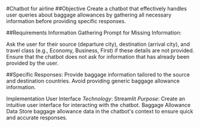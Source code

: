 #Chatbot for airline
##Objective
Create a chatbot that effectively handles user queries about baggage allowances by gathering all necessary information before providing specific responses.

##Requirements
Information Gathering
Prompt for Missing Information:

Ask the user for their source (departure city), destination (arrival city), and travel class (e.g., Economy, Business, First) if these details are not provided.
Ensure that the chatbot does not ask for information that has already been provided by the user.

##Specific Responses:
Provide baggage information tailored to the source and destination countries.
Avoid providing generic baggage allowance information.

Implementation
User Interface
*Technology*: Streamlit
*Purpose*: Create an intuitive user interface for interacting with the chatbot.
Baggage Allowance Data
Store baggage allowance data in the chatbot's context to ensure quick and accurate responses.
